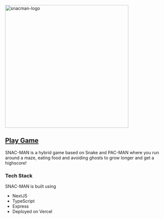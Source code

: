 <img src=https://github.com/user-attachments/assets/b1b9cedb-1552-42c4-8c74-c0961bbcf03e alt="snacman-logo" width="400px">

## [Play Game](https://snac-man.vercel.app)
SNAC-MAN is a hybrid game based on Snake and PAC-MAN where you run around a maze, eating food and avoiding ghosts to grow longer and get a highscore!

### Tech Stack
SNAC-MAN is built using
- NextJS
- TypeScript
- Express
- Deployed on Vercel
